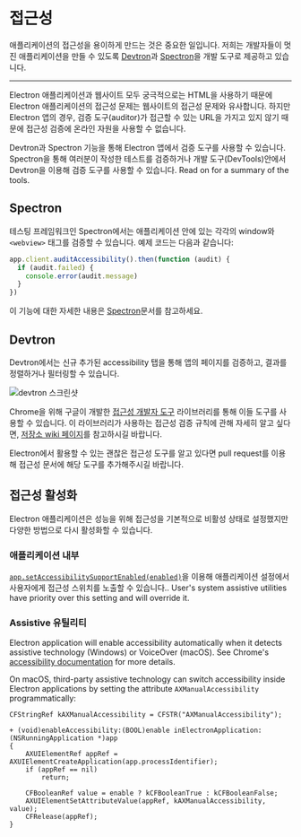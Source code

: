 # 접근성

애플리케이션의 접근성을 용이하게 만드는 것은 중요한 일입니다. 저희는 개발자들이 멋진 애플리케이션을 만들 수 있도록 [Devtron](https://electronjs.org/devtron)과 [Spectron](https://electronjs.org/spectron)을 개발 도구로 제공하고 있습니다.

* * *

Electron 애플리케이션과 웹사이트 모두 궁극적으로는 HTML을 사용하기 때문에 Electron 애플리케이션의 접근성 문제는 웹사이트의 접근성 문제와 유사합니다. 하지만 Electron 앱의 경우, 검증 도구(auditor)가 접근할 수 있는 URL을 가지고 있지 않기 때문에 접근성 검증에 온라인 자원을 사용할 수 없습니다.

Devtron과 Spectron 기능을 통해 Electron 앱에서 검증 도구를 사용할 수 있습니다. Spectron을 통해 여러분이 작성한 테스트를 검증하거나 개발 도구(DevTools)안에서 Devtron을 이용해 검증 도구를 사용할 수 있습니다. Read on for a summary of the tools.

## Spectron

테스팅 프레임워크인 Spectron에서는 애플리케이션 안에 있는 각각의 window와 `<webview>` 태그를 검증할 수 있습니다. 예제 코드는 다음과 같습니다:

```javascript
app.client.auditAccessibility().then(function (audit) {
  if (audit.failed) {
    console.error(audit.message)
  }
})
```

이 기능에 대한 자세한 내용은 [Spectron](https://github.com/electron/spectron#accessibility-testing)문서를 참고하세요.

## Devtron

Devtron에서는 신규 추가된 accessibility 탭을 통해 앱의 페이지를 검증하고, 결과를 정렬하거나 필터링할 수 있습니다.

![devtron 스크린샷](https://cloud.githubusercontent.com/assets/1305617/17156618/9f9bcd72-533f-11e6-880d-389115f40a2a.png)

Chrome을 위해 구글이 개발한 [접근성 개발자 도구](https://github.com/GoogleChrome/accessibility-developer-tools) 라이브러리를 통해 이들 도구를 사용할 수 있습니다. 이 라이브러리가 사용하는 접근성 검증 규칙에 관해 자세히 알고 싶다면, [저장소 wiki 페이지](https://github.com/GoogleChrome/accessibility-developer-tools/wiki/Audit-Rules)를 참고하시길 바랍니다.

Electron에서 활용할 수 있는 괜찮은 접근성 도구를 알고 있다면 pull request를 이용해 접근성 문서에 해당 도구를 추가해주시길 바랍니다.

## 접근성 활성화

Electron 애플리케이션은 성능을 위해 접근성을 기본적으로 비활성 상태로 설정했지만 다양한 방법으로 다시 활성화할 수 있습니다.

### 애플리케이션 내부

[`app.setAccessibilitySupportEnabled(enabled)`](../api/app.md#appsetaccessibilitysupportenabledenabled-macos-windows)을 이용해 애플리케이션 설정에서 사용자에게 접근성 스위치를 노출할 수 있습니다.. User's system assistive utilities have priority over this setting and will override it.

### Assistive 유틸리티

Electron application will enable accessibility automatically when it detects assistive technology (Windows) or VoiceOver (macOS). See Chrome's [accessibility documentation](https://www.chromium.org/developers/design-documents/accessibility#TOC-How-Chrome-detects-the-presence-of-Assistive-Technology) for more details.

On macOS, third-party assistive technology can switch accessibility inside Electron applications by setting the attribute `AXManualAccessibility` programmatically:

```objc
CFStringRef kAXManualAccessibility = CFSTR("AXManualAccessibility");

+ (void)enableAccessibility:(BOOL)enable inElectronApplication:(NSRunningApplication *)app
{
    AXUIElementRef appRef = AXUIElementCreateApplication(app.processIdentifier);
    if (appRef == nil)
        return;

    CFBooleanRef value = enable ? kCFBooleanTrue : kCFBooleanFalse;
    AXUIElementSetAttributeValue(appRef, kAXManualAccessibility, value);
    CFRelease(appRef);
}
```